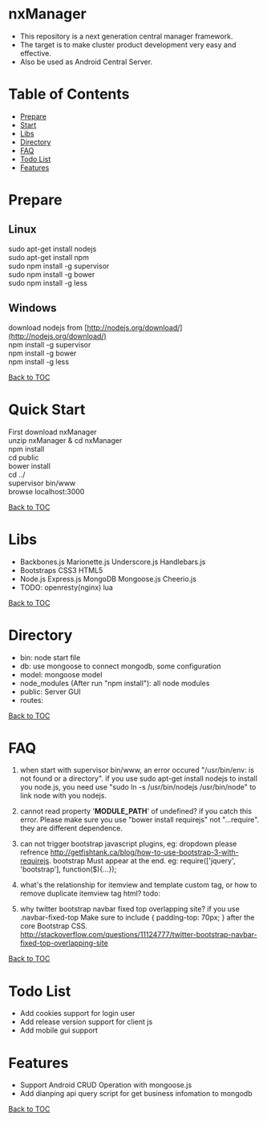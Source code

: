 nxManager
=========

* This repository is a next generation central manager framework.
* The target is to make cluster product development very easy and effective.
* Also be used as Android Central Server.

Table of Contents
=================

* [Prepare](#prepare)
* [Start](#start)
* [Libs](#libs)
* [Directory](#directory)
* [FAQ](#faq)
* [Todo List](#todo-list)
* [Features](#features)

Prepare
=======

Linux
-----

sudo apt-get install nodejs  
sudo apt-get install npm  
sudo npm install -g supervisor  
sudo npm install -g bower  
sudo npm install -g less  

Windows
-------

download nodejs from [http://nodejs.org/download/](http://nodejs.org/download/)  
npm install -g supervisor  
npm install -g bower  
npm install -g less  

[Back to TOC](#table-of-contents)

Quick Start
=====

First download nxManager  
unzip nxManager & cd nxManager  
npm install  
cd public  
bower install  
cd ../  
supervisor bin/www  
browse localhost:3000  

[Back to TOC](#table-of-contents)

Libs
====

* Backbones.js Marionette.js Underscore.js Handlebars.js
* Bootstraps CSS3 HTML5
* Node.js Express.js MongoDB Mongoose.js Cheerio.js
* TODO: openresty(nginx) lua

[Back to TOC](#table-of-contents)

Directory
=========

* bin: node start file
* db: use mongoose to connect mongodb, some configuration
* model: mongoose model
* node_modules (After run "npm install"): all node modules
* public: Server GUI
* routes: 

[Back to TOC](#table-of-contents)

FAQ
===

1. when start with supervisor bin/www, an error occured "/usr/bin/env: is not found or a directory".
   if you use sudo apt-get install nodejs to install you node.js, you need use "sudo ln -s /usr/bin/nodejs /usr/bin/node" to link node with you nodejs.

2. cannot read property '__MODULE_PATH__' of undefined?
   if you catch this error. Please make sure you use "bower install requirejs" not "...require". they are different dependence.

3. can not trigger bootstrap javascript plugins, eg: dropdown
   please refrence http://getfishtank.ca/blog/how-to-use-bootstrap-3-with-requirejs.
   bootstrap Must appear at the end. eg: require(['jquery', 'bootstrap'], function($){...});

4. what's the relationship for itemview and template custom tag, or how to remove duplicate itemview tag html?
   todo:

5. why twitter bootstrap navbar fixed top overlapping site?
   if you use .navbar-fixed-top Make sure to include { padding-top: 70px; } after the core Bootstrap CSS.
   http://stackoverflow.com/questions/11124777/twitter-bootstrap-navbar-fixed-top-overlapping-site

[Back to TOC](#table-of-contents)

Todo List
=========

* Add cookies support for login user
* Add release version support for client js
* Add mobile gui support

Features
========

* Support Android CRUD Operation with mongoose.js
* Add dianping api query script for get business infomation to mongodb

[Back to TOC](#table-of-contents)
